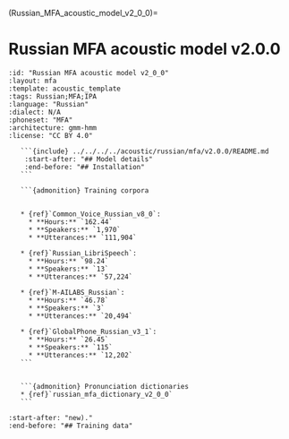 
(Russian_MFA_acoustic_model_v2_0_0)=
# Russian MFA acoustic model v2.0.0

``````{acoustic} Russian MFA acoustic model v2.0.0
:id: "Russian MFA acoustic model v2_0_0"
:layout: mfa
:template: acoustic_template
:tags: Russian;MFA;IPA
:language: "Russian"
:dialect: N/A
:phoneset: "MFA"
:architecture: gmm-hmm
:license: "CC BY 4.0"

   ```{include} ../../../../acoustic/russian/mfa/v2.0.0/README.md
    :start-after: "## Model details"
    :end-before: "## Installation"
   ```

   ```{admonition} Training corpora


   * {ref}`Common_Voice_Russian_v8_0`:
     * **Hours:** `162.44`
     * **Speakers:** `1,970`
     * **Utterances:** `111,904`

   * {ref}`Russian_LibriSpeech`:
     * **Hours:** `98.24`
     * **Speakers:** `13`
     * **Utterances:** `57,224`

   * {ref}`M-AILABS_Russian`:
     * **Hours:** `46.78`
     * **Speakers:** `3`
     * **Utterances:** `20,494`

   * {ref}`GlobalPhone_Russian_v3_1`:
     * **Hours:** `26.45`
     * **Speakers:** `115`
     * **Utterances:** `12,202`
   ```


   ```{admonition} Pronunciation dictionaries
   * {ref}`russian_mfa_dictionary_v2_0_0`
   ```
``````

```{include} ../../../../acoustic/russian/mfa/v2.0.0/README.md
:start-after: "new)."
:end-before: "## Training data"
```
